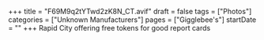 +++
title = "F69M9q2tYTwd2zK8N_CT.avif"
draft = false
tags = ["Photos"]
categories = ["Unknown Manufacturers"]
pages = ["Gigglebee's"]
startDate = ""
+++
Rapid City offering free tokens for good report cards
